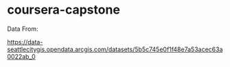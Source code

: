 # coursera-capstone


Data From:


https://data-seattlecitygis.opendata.arcgis.com/datasets/5b5c745e0f1f48e7a53acec63a0022ab_0